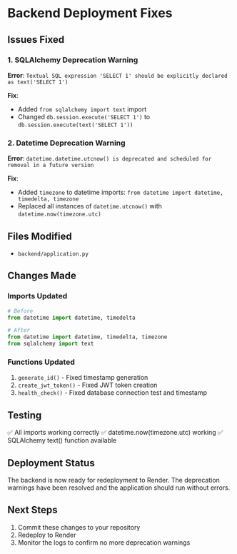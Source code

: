 # Backend Deployment Fixes

## Issues Fixed

### 1. SQLAlchemy Deprecation Warning
**Error**: `Textual SQL expression 'SELECT 1' should be explicitly declared as text('SELECT 1')`

**Fix**: 
- Added `from sqlalchemy import text` import
- Changed `db.session.execute('SELECT 1')` to `db.session.execute(text('SELECT 1'))`

### 2. Datetime Deprecation Warning
**Error**: `datetime.datetime.utcnow() is deprecated and scheduled for removal in a future version`

**Fix**:
- Added `timezone` to datetime imports: `from datetime import datetime, timedelta, timezone`
- Replaced all instances of `datetime.utcnow()` with `datetime.now(timezone.utc)`

## Files Modified
- `backend/application.py`

## Changes Made

### Imports Updated
```python
# Before
from datetime import datetime, timedelta

# After  
from datetime import datetime, timedelta, timezone
from sqlalchemy import text
```

### Functions Updated
1. `generate_id()` - Fixed timestamp generation
2. `create_jwt_token()` - Fixed JWT token creation
3. `health_check()` - Fixed database connection test and timestamp

## Testing
✅ All imports working correctly
✅ datetime.now(timezone.utc) working
✅ SQLAlchemy text() function available

## Deployment Status
The backend is now ready for redeployment to Render. The deprecation warnings have been resolved and the application should run without errors.

## Next Steps
1. Commit these changes to your repository
2. Redeploy to Render
3. Monitor the logs to confirm no more deprecation warnings 